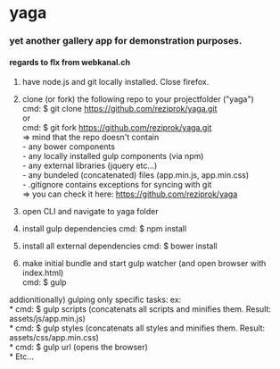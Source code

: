 # yaga #

### yet another gallery app for demonstration purposes. ###
#### regards to flx from webkanal.ch ####
  
1) have node.js and git locally installed. Close firefox.
  
2) clone (or fork) the following repo to your projectfolder ("yaga")  
	cmd: $ git clone https://github.com/reziprok/yaga.git   
	or  
	cmd: $ git fork https://github.com/reziprok/yaga.git  
	=> mind that the repo doesn't contain  
		- any bower components  
		- any locally installed gulp components (via npm)  
		- any external libraries (jquery etc...)  
		- any bundeled (concatenated) files (app.min.js, app.min.css)  
		- .gitignore contains exceptions for syncing with git  
	=> you can check it here: https://github.com/reziprok/yaga   

3) open CLI and navigate to yaga folder
  
4) install gulp dependencies
	cmd:  $ npm install  
  
5) install all external dependencies
	cmd: $ bower install  
  
6) make initial bundle and start gulp watcher (and open browser with index.html)  
	cmd: $ gulp
  
addionitionally) gulping only specific tasks: ex:  
	* cmd: $ gulp scripts (concatenats all scripts and minifies them. Result: assets/js/app.min.js)  
	* cmd: $ gulp styles (concatenats all styles and minifies them. Result: assets/css/app.min.css)  
	* cmd: $ gulp url (opens the browser)  
	* Etc...  

